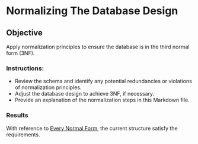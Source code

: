 # Normalizing The Database Design

## Objective
Apply normalization principles to ensure the database is in the third normal form (3NF).

### Instructions:

* Review the schema and identify any potential redundancies or violations of normalization principles.
* Adjust the database design to achieve 3NF, if necessary.
* Provide an explanation of the normalization steps in this Markdown file.

### Results

With reference to <a href="https://github.com/kal-kyokya/alx-airbnb-database/blob/main/Normalization_everyNormalForm.png" target="_blank">Every Normal Form</a>, the current structure satisfy the requirements.